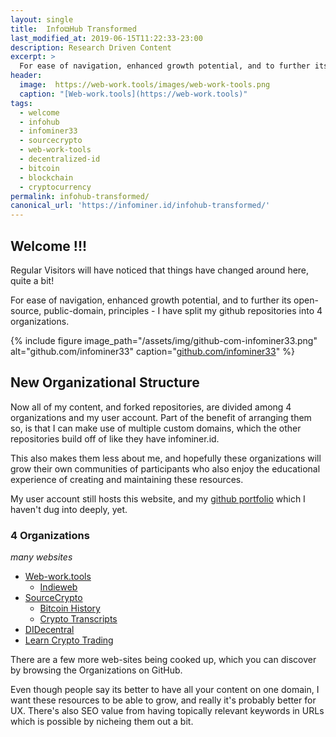 ```yaml
---
layout: single
title:  Info⧉Hub Transformed
last_modified_at: 2019-06-15T11:22:33-23:00
description: Research Driven Content
excerpt: >
  For ease of navigation, enhanced growth potential, and to further its open-source, public-domain, principles - I have split my github repositories into 4 organizations. Likewise, this website is undergoing its own transformation.
header:
  image:  https://web-work.tools/images/web-work-tools.png
  caption: "[Web-work.tools](https://web-work.tools)"
tags: 
  - welcome
  - infohub
  - infominer33 
  - sourcecrypto
  - web-work-tools
  - decentralized-id
  - bitcoin
  - blockchain
  - cryptocurrency
permalink: infohub-transformed/
canonical_url: 'https://infominer.id/infohub-transformed/'
---
```




## Welcome !!!

Regular Visitors will have noticed that things have changed around here, quite a bit!

For ease of navigation, enhanced growth potential, and to further its open-source, public-domain, principles - I have split my github repositories into 4 organizations.

{% include figure image_path="/assets/img/github-com-infominer33.png" alt="github.com/infominer33" caption="[github.com/infominer33](https://github.com/infominer33)" %}


<!--{% include figure image_path="https://infominer.id/assets/img/info-square.png" alt="Info Squared" caption="@Delpadschnick | [CryptoDesign.io](https://CryptoDesign.io)" %} -->


## New Organizational Structure

Now all of my content, and forked repositories, are divided among 4 organizations and my user account. Part of the benefit of arranging them so, is that I can make use of multiple custom domains, which the other repositories build off of like they have infominer.id.

This also makes them less about me, and hopefully these organizations will grow their own communities of participants who also enjoy the educational experience of creating and maintaining these resources.

My user account still hosts this website, and my [github portfolio](https://infominer.id/repo-portfolio/) which I haven't dug into deeply, yet.

### 4 Organizations

*many websites*

* [Web-work.tools](#web-worktools)
  * [Indieweb](#indieweb)
* [SourceCrypto](#sourcecrypto)
  * [Bitcoin History](#bitcoin-history)
  * [Crypto Transcripts](#crypto-transcripts)
* [DIDecentral](#didecentral)
* [Learn Crypto Trading](#learn-crypto-trading)

There are a few more web-sites being cooked up, which you can discover by browsing the Organizations on GitHub.

Even though people say its better to have all your content on one domain, I want these resources to be able to grow, and really it's probably better for UX. There's also SEO value from having topically relevant keywords in URLs which is possible by nicheing them out a bit.





